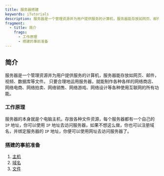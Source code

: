 ```yaml
---
title: 服务器搭建
keywords: iTutorials
description: 服务器是一个管理资源并为用户提供服务的计算机，服务器能存放如网页、邮件，视频、数据库等文件。
fragment:
  - title: 简介
    frags:
      - 工作原理
      - 搭建的事前准备
---
```


## 简介

服务器是一个管理资源并为用户提供服务的计算机，服务器能存放如网页、邮件，视频、数据库等文件。
只要合理地运用服务器，就能制作各种各样的网络商店、网络电商、网络拍卖、网络销售、网络游戏、网络设计等各种使用互联网的所有功能。

### 工作原理

服务器的本身就是个电脑主机，存放各种文件资源，每个服务器都有一个自己的 `IP` 地址，你可以使用 `IP` 地址去访问服务器，如果不想这么做，你也可以注册域名，并绑定服务器的 `IP` 地址，你便可以使用网址去访问服务器了。

### 搭建的事前准备

1. [主机](host)
2. [域名](domain)
3. [文件](file)
